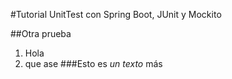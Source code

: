 #Tutorial UnitTest con Spring Boot, JUnit y Mockito

##Otra prueba
1. Hola
2. que ase
###Esto es _un texto_ más